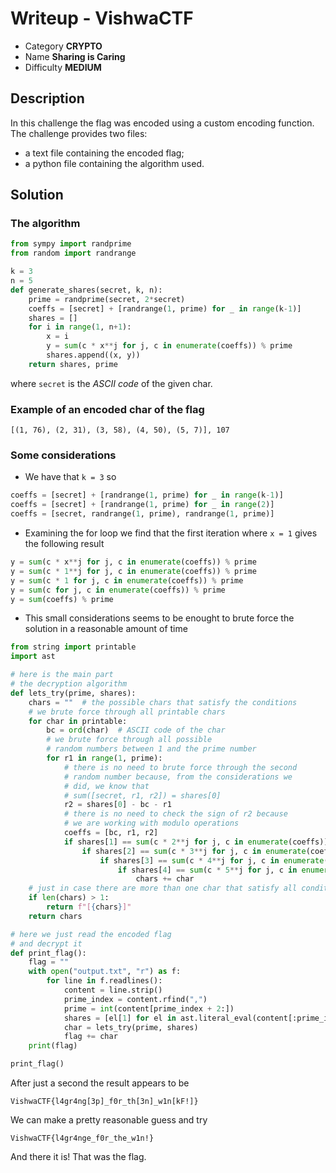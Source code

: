 # **Writeup - VishwaCTF**

* Category **CRYPTO**
* Name **Sharing is Caring**
* Difficulty **MEDIUM**


## Description
In this challenge the flag was encoded using a custom encoding function.
The challenge provides two files:
* a text file containing the encoded flag;
* a python file containing the algorithm used.


## **Solution**
### The **algorithm**
```Python
from sympy import randprime
from random import randrange

k = 3
n = 5
def generate_shares(secret, k, n):
    prime = randprime(secret, 2*secret)
    coeffs = [secret] + [randrange(1, prime) for _ in range(k-1)]
    shares = []
    for i in range(1, n+1):
        x = i
        y = sum(c * x**j for j, c in enumerate(coeffs)) % prime
        shares.append((x, y))
    return shares, prime
```

where `secret` is the _ASCII code_ of the given char.

### Example of an encoded char of the **flag**

```
[(1, 76), (2, 31), (3, 58), (4, 50), (5, 7)], 107
```

### Some considerations
* We have that `k = 3` so

```Python
coeffs = [secret] + [randrange(1, prime) for _ in range(k-1)]
coeffs = [secret] + [randrange(1, prime) for _ in range(2)]
coeffs = [secret, randrange(1, prime), randrange(1, prime)]
```

* Examining the for loop we find that the first iteration where `x = 1` gives the following result

```Python
y = sum(c * x**j for j, c in enumerate(coeffs)) % prime
y = sum(c * 1**j for j, c in enumerate(coeffs)) % prime
y = sum(c * 1 for j, c in enumerate(coeffs)) % prime
y = sum(c for j, c in enumerate(coeffs)) % prime
y = sum(coeffs) % prime
```

* This small considerations seems to be enought to brute force the solution in a reasonable amount of time


```Python
from string import printable
import ast

# here is the main part
# the decryption algorithm
def lets_try(prime, shares):
	chars = ""  # the possible chars that satisfy the conditions
	# we brute force through all printable chars
	for char in printable:
		bc = ord(char)  # ASCII code of the char
        # we brute force through all possible 
        # random numbers between 1 and the prime number
		for r1 in range(1, prime):
            # there is no need to brute force through the second
            # random number because, from the considerations we 
            # did, we know that 
            # sum([secret, r1, r2]) = shares[0]
			r2 = shares[0] - bc - r1
            # there is no need to check the sign of r2 because
            # we are working with modulo operations
			coeffs = [bc, r1, r2]
			if shares[1] == sum(c * 2**j for j, c in enumerate(coeffs)) % prime:
				if shares[2] == sum(c * 3**j for j, c in enumerate(coeffs)) % prime:
					if shares[3] == sum(c * 4**j for j, c in enumerate(coeffs)) % prime:
						if shares[4] == sum(c * 5**j for j, c in enumerate(coeffs)) % prime:
							chars += char
	# just in case there are more than one char that satisfy all conditions
	if len(chars) > 1:
		return f"[{chars}]"
	return chars

# here we just read the encoded flag
# and decrypt it 
def print_flag():
	flag = ""
	with open("output.txt", "r") as f:
		for line in f.readlines():
			content = line.strip()
			prime_index = content.rfind(",")
			prime = int(content[prime_index + 2:])
			shares = [el[1] for el in ast.literal_eval(content[:prime_index])]
			char = lets_try(prime, shares)
			flag += char
	print(flag)

print_flag()
```


After just a second the result appears to be 

```
VishwaCTF{l4gr4ng[3p]_f0r_th[3n]_w1n[kF!]}
```

We can make a pretty reasonable guess and try

```
VishwaCTF{l4gr4nge_f0r_the_w1n!}
```

And there it is! That was the flag.
